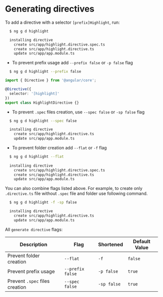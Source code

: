 # Generating directives

To add a directive with a selector `[prefix]Highlight`, run:

```bash
  $ ng g d highlight

  installing directive
    create src/app/highlight.directive.spec.ts
    create src/app/highlight.directive.ts
    update src/app/app.module.ts
```

- To prevent prefix usage add `--prefix false` or `-p false` flag

```bash
  $ ng g d highlight --prefix false
```

```typescript
import { Directive } from '@angular/core';

@Directive({
  selector: '[highlight]'
})
export class HighlightDirective {}
```

- To prevent `.spec` files creation, use `--spec false` or `-sp false` flag

```bash
  $ ng g d highlight --spec false

  installing directive
    create src/app/highlight.directive.ts
    update src/app/app.module.ts
```

- To prevent folder creation add `--flat` or `-f` flag

```bash
  $ ng g d highlight --flat
  
  installing directive
    create src/app/highlight.directive.spec.ts
    create src/app/highlight.directive.ts
    update src/app/app.module.ts
```

You can also combine flags listed above. For example, to create only `.directive.ts` file without `.spec` file and folder use following command.

```bash
  $ ng g d highlight -f -sp false

  installing directive
    create src/app/highlight.directive.ts
    update src/app/app.module.ts
```

All `generate directive` flags:

Description                     | Flag                                    | Shortened     | Default Value
---                             | ---                                     | ---           | ---
Prevent folder creation         | `--flat`                                | `-f`          | `false`
Prevent prefix usage            | `--prefix false`                        | `-p false`    | `true`
Prevent `.spec` files creation  | `--spec false`                          | `-sp false`   | `true`
